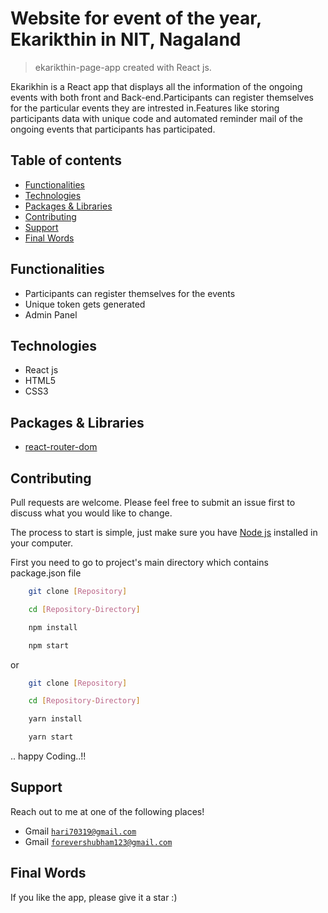 #  Website for event of the year, Ekarikthin in NIT, Nagaland

> ekarikthin-page-app created with React js.

Ekarikhin is a React app that displays all the information of the ongoing events with both front and Back-end.Participants can register themselves for the particular events they are intrested in.Features like storing participants data with unique code and automated reminder mail of the ongoing events that participants has participated.

## Table of contents
* [Functionalities](#functionalities)
* [Technologies](#technologies)
* [Packages & Libraries](#packages-&-libraries)
* [Contributing](#contributing)
* [Support](#support)
* [Final Words](#final-words)

## Functionalities

* Participants can register themselves for the events
* Unique token gets generated
* Admin Panel

## Technologies

* React js
* HTML5
* CSS3

## Packages & Libraries

* [react-router-dom](https://www.npmjs.com/package/react-router-dom)

## Contributing

Pull requests are welcome. Please feel free to submit an issue first to discuss what you would like to change.

The process to start is simple, just make sure you have [Node js](https://nodejs.org/en/) installed in your computer. 

First you need to go to project's main directory which contains package.json file

```bash
    git clone [Repository]

    cd [Repository-Directory]

    npm install

    npm start
```
or
```bash
    git clone [Repository]

    cd [Repository-Directory]

    yarn install

    yarn start
```
.. happy Coding..!!



## Support

Reach out to me at one of the following places!
  
  - Gmail <a href="hari70319@gmail.com" target="_blank">`hari70319@gmail.com`</a>
- Gmail <a href="forevershubham123@gmail.com" target="_blank">`forevershubham123@gmail.com`</a>



## Final Words

If you like the app, please give it a star :)
